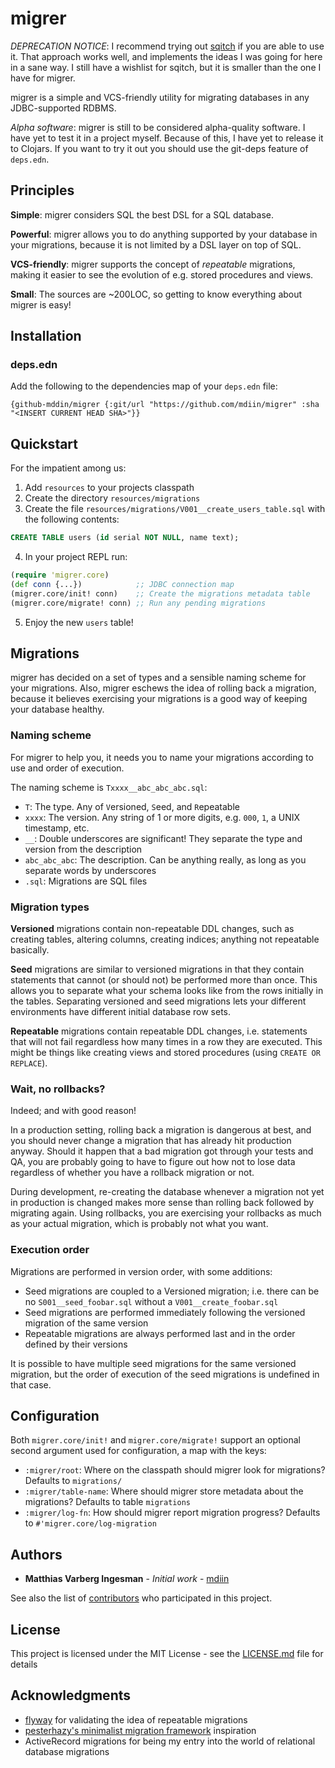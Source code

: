 # migrer

*DEPRECATION NOTICE*: I recommend trying out [sqitch](https://sqitch.org) if you are able to use it. That approach works well, and implements the ideas I was going for here in a sane way. I still have a wishlist for sqitch, but it is smaller than the one I have for migrer.

migrer is a simple and VCS-friendly utility for migrating databases in any JDBC-supported RDBMS.

*Alpha software*: migrer is still to be considered alpha-quality software. I have yet to test it in a project myself. Because of this, I have yet to
release it to Clojars. If you want to try it out you should use the git-deps feature of `deps.edn`.

## Principles

**Simple**: migrer considers SQL the best DSL for a SQL database.

**Powerful**: migrer allows you to do anything supported by your database in your migrations, because it is not limited by a DSL layer on top of SQL.

**VCS-friendly**: migrer supports the concept of *repeatable* migrations, making it easier to see the evolution of e.g. stored procedures and views.

**Small**: The sources are ~200LOC, so getting to know everything about migrer is easy!

## Installation

### deps.edn

Add the following to the dependencies map of your `deps.edn` file:

```
{github-mddin/migrer {:git/url "https://github.com/mdiin/migrer" :sha "<INSERT CURRENT HEAD SHA>"}}
```

## Quickstart

For the impatient among us:

1. Add `resources` to your projects classpath
2. Create the directory `resources/migrations`
3. Create the file `resources/migrations/V001__create_users_table.sql` with the following contents:

```SQL
CREATE TABLE users (id serial NOT NULL, name text);
```

4. In your project REPL run:

```clojure
(require 'migrer.core)
(def conn {...})            ;; JDBC connection map
(migrer.core/init! conn)    ;; Create the migrations metadata table
(migrer.core/migrate! conn) ;; Run any pending migrations
```

5. Enjoy the new `users` table!

## Migrations

migrer has decided on a set of types and a sensible naming scheme for your migrations. Also, migrer eschews the idea of rolling back a migration, because it believes exercising your migrations is a good way of keeping your database healthy.

### Naming scheme

For migrer to help you, it needs you to name your migrations according to use and order of execution.

The naming scheme is `Txxxx__abc_abc_abc.sql`:

- `T`: The type. Any of `V`ersioned, `S`eed, and `R`epeatable
- `xxxx`: The version. Any string of 1 or more digits, e.g. `000`, `1`, a UNIX timestamp, etc.
- `__`: Double underscores are significant! They separate the type and version from the description
- `abc_abc_abc`: The description. Can be anything really, as long as you separate words by underscores
- `.sql`: Migrations are SQL files

### Migration types

**Versioned** migrations contain non-repeatable DDL changes, such as creating tables, altering columns, creating indices; anything not repeatable basically.

**Seed** migrations are similar to versioned migrations in that they contain statements that cannot (or should not) be performed more than once. This allows you to separate what your schema looks like from the rows initially in the tables. Separating versioned and seed migrations lets your different environments have different initial database row sets.

**Repeatable** migrations contain repeatable DDL changes, i.e. statements that will not fail regardless how many times in a row they are executed. This might be things like creating views and stored procedures (using `CREATE OR REPLACE`).

### Wait, no rollbacks?

Indeed; and with good reason!

In a production setting, rolling back a migration is dangerous at best, and you should never change a migration that has already hit production anyway. Should it happen that a bad migration got through your tests and QA, you are probably going to have to figure out how not to lose data regardless of whether you have a rollback migration or not.

During development, re-creating the database whenever a migration not yet in production is changed makes more sense than rolling back followed by migrating again. Using rollbacks, you are exercising your rollbacks as much as your actual migration, which is probably not what you want.

### Execution order

Migrations are performed in version order, with some additions:

- Seed migrations are coupled to a Versioned migration; i.e. there can be no `S001__seed_foobar.sql` without a `V001__create_foobar.sql`
- Seed migrations are performed immediately following the versioned migration of the same version
- Repeatable migrations are always performed last and in the order defined by their versions

It is possible to have multiple seed migrations for the same versioned migration, but the order of execution of the seed migrations is undefined in that case.

## Configuration

Both `migrer.core/init!` and `migrer.core/migrate!` support an optional second argument used for configuration, a map with the keys:

- `:migrer/root`: Where on the classpath should migrer look for migrations? Defaults to `migrations/`
- `:migrer/table-name`: Where should migrer store metadata about the migrations? Defaults to table `migrations`
- `:migrer/log-fn`: How should migrer report migration progress? Defaults to `#'migrer.core/log-migration`

## Authors

* **Matthias Varberg Ingesman** - *Initial work* - [mdiin](https://github.com/mdiin)

See also the list of [contributors](https://github.com/mdiin/migrer/contributors) who participated in this project.

## License

This project is licensed under the MIT License - see the [LICENSE.md](LICENSE.md) file for details

## Acknowledgments

* [flyway](https://flywaydb.org/) for validating the idea of repeatable migrations
* [pesterhazy's minimalist migration framework](https://gist.github.com/pesterhazy/9f7c0a7a9edd002759779c1732e0ac43) inspiration
* ActiveRecord migrations for being my entry into the world of relational database migrations

